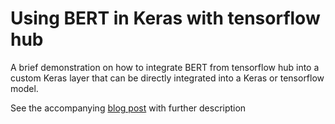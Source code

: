# Using BERT in Keras with tensorflow hub
A brief demonstration on how to integrate BERT from tensorflow hub into a custom Keras layer that can be directly integrated into a Keras or tensorflow model.

See the accompanying [blog post](https://towardsdatascience.com/bert-in-keras-with-tensorflow-hub-76bcbc9417b) with further description
